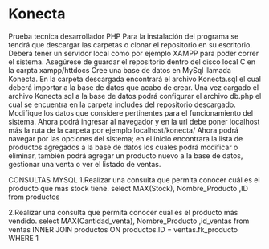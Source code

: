 # Konecta
Prueba tecnica desarrollador PHP
Para la instalación del programa se tendrá que descargar las carpetas o clonar el repositorio en su escritorio. 
Deberá tener un servidor local como por ejemplo XAMPP para poder correr el sistema.
Asegúrese de guardar el repositorio dentro del disco local C en la carpta xampp/httdocs
Cree una base de datos en MySql llamada Konecta.
En la carpeta descargada encontrará el archivo Konecta.sql el cual deberá importar a la base de datos que acabo de crear. 
Una vez cargado el archivo Konecta.sql a la base de datos podrá configurar el archivo db.php el cual se encuentra en la carpeta includes del repositorio descargado. Modifique los datos que considere pertinentes para el funcionamiento del sistema.
Ahora podrá ingresar al navegador y en la url debe poner localhost más la ruta de la carpeta por ejemplo localhost/konecta/
Ahora podrá navegar por las opciones del sistema; en el inicio encontrara la lista de productos agregados a la base de datos los cuales podrá modificar o eliminar, también podrá agregar un producto nuevo a la base de datos, gestionar una venta o ver el listado de ventas.


CONSULTAS MYSQL 
1.Realizar una consulta que permita conocer cuál es el producto que más stock tiene.
select MAX(Stock), Nombre_Producto ,ID from productos

2.Realizar una consulta que permita conocer cuál es el producto más vendido.
select MAX(Cantidad_venta), Nombre_Producto ,id_ventas from ventas INNER JOIN productos ON productos.ID = ventas.fk_producto WHERE 1

